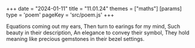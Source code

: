 +++
date = "2024-01-11"
title = "11.01.24"
themes = ["maths"]
[params]
  type = 'poem'
  pageKey = 'src/poem.js'
+++

Equations coming out my ears,
Then turn to earings for my mind,
Such beauty in their description,
An elegance to convey their symbol,
They hold meaning like precious gemstones in their bezel settings.
